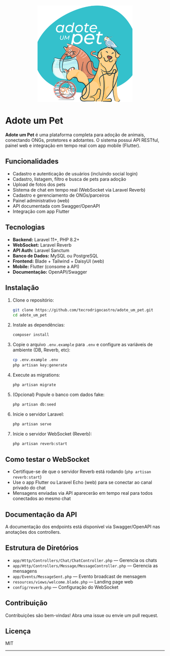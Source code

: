 <p align="center">
  <img src="/public/images/logo.png" width="300" alt="Adote um pet Logo">
</p>

# Adote um Pet

**Adote um Pet** é uma plataforma completa para adoção de animais, conectando ONGs, protetores e adotantes. O sistema possui API RESTful, painel web e integração em tempo real com app mobile (Flutter).

## Funcionalidades

- Cadastro e autenticação de usuários (incluindo social login)
- Cadastro, listagem, filtro e busca de pets para adoção
- Upload de fotos dos pets
- Sistema de chat em tempo real (WebSocket via Laravel Reverb)
- Cadastro e gerenciamento de ONGs/parceiros
- Painel administrativo (web)
- API documentada com Swagger/OpenAPI
- Integração com app Flutter

## Tecnologias

- **Backend:** Laravel 11+, PHP 8.2+
- **WebSocket:** Laravel Reverb
- **API Auth:** Laravel Sanctum
- **Banco de Dados:** MySQL ou PostgreSQL
- **Frontend:** Blade + Tailwind + DaisyUI (web)
- **Mobile:** Flutter (consome a API)
- **Documentação:** OpenAPI/Swagger

## Instalação

1. Clone o repositório:
   ```bash
   git clone https://github.com/tecrodrigocastro/adote_um_pet.git
   cd adote_um_pet
   ```

2. Instale as dependências:
   ```bash
   composer install
   ```

3. Copie o arquivo `.env.example` para `.env` e configure as variáveis de ambiente (DB, Reverb, etc):
   ```bash
   cp .env.example .env
   php artisan key:generate
   ```

4. Execute as migrations:
   ```bash
   php artisan migrate
   ```

5. (Opcional) Popule o banco com dados fake:
   ```bash
   php artisan db:seed
   ```

6. Inicie o servidor Laravel:
   ```bash
   php artisan serve
   ```

7. Inicie o servidor WebSocket (Reverb):
   ```bash
   php artisan reverb:start
   ```

## Como testar o WebSocket

- Certifique-se de que o servidor Reverb está rodando (`php artisan reverb:start`)
- Use o app Flutter ou Laravel Echo (web) para se conectar ao canal privado do chat
- Mensagens enviadas via API aparecerão em tempo real para todos conectados ao mesmo chat

## Documentação da API

A documentação dos endpoints está disponível via Swagger/OpenAPI nas anotações dos controllers.

## Estrutura de Diretórios

- `app/Http/Controllers/Chat/ChatController.php` — Gerencia os chats
- `app/Http/Controllers/Message/MessageController.php` — Gerencia as mensagens
- `app/Events/MessageSent.php` — Evento broadcast de mensagem
- `resources/views/welcome.blade.php` — Landing page web
- `config/reverb.php` — Configuração do WebSocket

## Contribuição

Contribuições são bem-vindas! Abra uma issue ou envie um pull request.

## Licença

MIT

---
